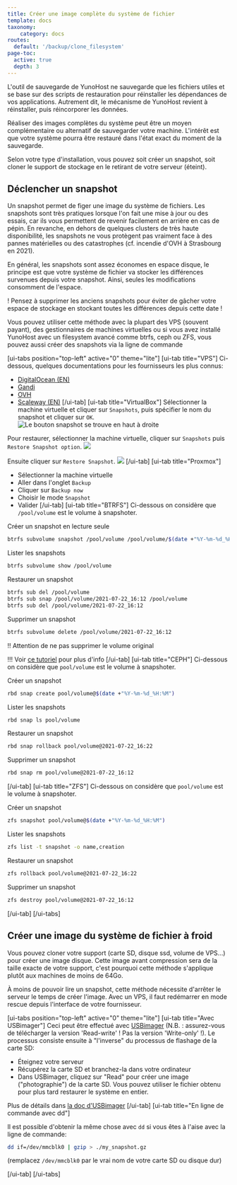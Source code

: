 ```yaml
---
title: Créer une image complète du système de fichier
template: docs
taxonomy:
    category: docs
routes:
  default: '/backup/clone_filesystem'
page-toc:
  active: true
  depth: 3
---
```


L'outil de sauvegarde de YunoHost ne sauvegarde que les fichiers utiles et se base sur des scripts de restauration pour réinstaller les dépendances de vos applications. Autrement dit, le mécanisme de YunoHost revient à réinstaller, puis réincorporer les données.

Réaliser des images complètes du système peut être un moyen complémentaire ou alternatif de sauvegarder votre machine. L'intérêt est que votre système pourra être restauré dans l'état exact du moment de la sauvegarde.

Selon votre type d'installation, vous pouvez soit créer un snapshot, soit cloner le support de stockage en le retirant de votre serveur (éteint).

## Déclencher un snapshot

Un snapshot permet de figer une image du système de fichiers. Les snapshots sont très pratiques lorsque l'on fait une mise à jour ou des essais, car ils vous permettent de revenir facilement en arrière en cas de pépin. En revanche, en dehors de quelques clusters de très haute disponibilité, les snapshots ne vous protègent pas vraiment face à des pannes matérielles ou des catastrophes (cf. incendie d'OVH à Strasbourg en 2021).

En général, les snapshots sont assez économes en espace disque, le principe est que votre système de fichier va stocker les différences survenues depuis votre snapshot. Ainsi, seules les modifications consomment de l'espace.

! Pensez à supprimer les anciens snapshots pour éviter de gâcher votre espace de stockage en stockant toutes les différences depuis cette date !

Vous pouvez utiliser cette méthode avec la plupart des VPS (souvent payant), des gestionnaires de machines virtuelles ou si vous avez installé YunoHost avec un filesystem avancé comme btrfs, ceph ou ZFS, vous pouvez aussi créer des snapshots via la ligne de commande

[ui-tabs position="top-left" active="0" theme="lite"]
[ui-tab title="VPS"]
Ci-dessous, quelques documentations pour les fournisseurs les plus connus:

- [DigitalOcean (EN)](https://docs.digitalocean.com/products/images/snapshots/)
- [Gandi](https://docs.gandi.net/fr/simple_hosting/operations_courantes/snapshots.html)
- [OVH](https://docs.ovh.com/fr/vps/snapshot-vps/)
- [Scaleway (EN)](https://www.scaleway.com/en/docs/backup-your-data-with-snapshots/)
[/ui-tab]
[ui-tab title="VirtualBox"]
Sélectionner la machine virtuelle et cliquer sur `Snapshots`, puis spécifier le nom du snapshot et cliquer sur `OK`.
![Le bouton snapshot se trouve en haut à droite](/img/virtualbox-snapshot2.webp)

Pour restaurer, sélectionner la machine virtuelle, cliquer sur `Snapshots` puis `Restore Snapshot option`.
![](/img/virtualbox-snapshot3.webp)

Ensuite cliquer sur `Restore Snapshot`.
![](/img/virtualbox-snapshot4.webp)
[/ui-tab]
[ui-tab title="Proxmox"]

- Sélectionner la machine virtuelle
- Aller dans l'onglet `Backup`
- Cliquer sur `Backup now`
- Choisir le mode `Snapshot`
- Valider
[/ui-tab]
[ui-tab title="BTRFS"]
Ci-dessous on considère que `/pool/volume` est le volume à snapshoter.

Créer un snapshot en lecture seule

```bash
btrfs subvolume snapshot /pool/volume /pool/volume/$(date +"%Y-%m-%d_%H:%M")
```

Lister les snapshots

```bash
btrfs subvolume show /pool/volume
```

Restaurer un snapshot

```bash
btrfs sub del /pool/volume
btrfs sub snap /pool/volume/2021-07-22_16:12 /pool/volume
btrfs sub del /pool/volume/2021-07-22_16:12
```

Supprimer un snapshot

```bash
btrfs subvolume delete /pool/volume/2021-07-22_16:12
```

!! Attention de ne pas supprimer le volume original

!!! Voir [ce tutoriel](https://www.linux.com/training-tutorials/how-create-and-manage-btrfs-snapshots-and-rollbacks-linux-part-2/) pour plus d'info
[/ui-tab]
[ui-tab title="CEPH"]
Ci-dessous on considère que `pool/volume` est le volume à snapshoter.

Créer un snapshot

```bash
rbd snap create pool/volume@$(date +"%Y-%m-%d_%H:%M")
```

Lister les snapshots

```bash
rbd snap ls pool/volume
```

Restaurer un snapshot

```bash
rbd snap rollback pool/volume@2021-07-22_16:22
```

Supprimer un snapshot

```bash
rbd snap rm pool/volume@2021-07-22_16:12
```

[/ui-tab]
[ui-tab title="ZFS"]
Ci-dessous on considère que `pool/volume` est le volume à snapshoter.

Créer un snapshot

```bash
zfs snapshot pool/volume@$(date +"%Y-%m-%d_%H:%M")
```

Lister les snapshots

```bash
zfs list -t snapshot -o name,creation
```

Restaurer un snapshot

```bash
zfs rollback pool/volume@2021-07-22_16:22
```

Supprimer un snapshot

```bash
zfs destroy pool/volume@2021-07-22_16:12
```

[/ui-tab]
[/ui-tabs]

## Créer une image du système de fichier à froid

Vous pouvez cloner votre support (carte SD, disque ssd, volume de VPS...) pour créer une image disque. Cette image avant compression sera de la taille exacte de votre support, c'est pourquoi cette méthode s'applique plutôt aux machines de moins de 64Go.

À moins de pouvoir lire un snapshot, cette méthode nécessite d'arrêter le serveur le temps de créer l'image. Avec un VPS, il faut redémarrer en mode rescue depuis l'interface de votre fournisseur.

[ui-tabs position="top-left" active="0" theme="lite"]
[ui-tab title="Avec USBimager"]
Ceci peut être effectué avec [USBimager](https://bztsrc.gitlab.io/usbimager/) (N.B. : assurez-vous de télécharger la version 'Read-write' ! Pas la version 'Write-only' !). Le processus consiste ensuite à "l'inverse" du processus de flashage de la carte SD:

- Éteignez votre serveur
- Récupérez la carte SD et branchez-la dans votre ordinateur
- Dans USBimager, cliquez sur "Read" pour créer une image ("photographie") de la carte SD. Vous pouvez utiliser le fichier obtenu pour plus tard restaurer le système en entier.

Plus de détails dans [la doc d'USBimager](https://gitlab.com/bztsrc/usbimager/#creating-backup-image-file-from-device)
[/ui-tab]
[ui-tab title="En ligne de commande avec dd"]

Il est possible d'obtenir la même chose avec `dd` si vous êtes à l'aise avec la ligne de commande:

```bash
dd if=/dev/mmcblk0 | gzip > ./my_snapshot.gz
```

(remplacez `/dev/mmcblk0` par le vrai nom de votre carte SD ou disque dur)

[/ui-tab]
[/ui-tabs]
